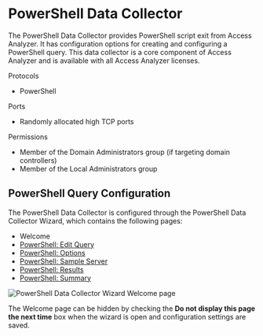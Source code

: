 # PowerShell Data Collector

The PowerShell Data Collector provides PowerShell script exit from Access Analyzer. It has configuration options for creating and configuring a PowerShell query. This data collector is a core component of Access Analyzer and is available with all Access Analyzer licenses.

Protocols

- PowerShell

Ports

- Randomly allocated high TCP ports

Permissions

- Member of the Domain Administrators group (if targeting domain controllers)
- Member of the Local Administrators group

## PowerShell Query Configuration

The PowerShell Data Collector is configured through the PowerShell Data Collector Wizard, which contains the following pages:

- Welcome
- [PowerShell: Edit Query](/docs/accessanalyzer/accessanalyzer/enterpriseauditor/admin/datacollector/powershell/editquery.md)
- [PowerShell: Options](/docs/accessanalyzer/accessanalyzer/enterpriseauditor/admin/datacollector/powershell/options.md)
- [PowerShell: Sample Server](/docs/accessanalyzer/accessanalyzer/enterpriseauditor/admin/datacollector/powershell/sampleserver.md)
- [PowerShell: Results](/docs/accessanalyzer/accessanalyzer/enterpriseauditor/admin/datacollector/powershell/results.md)
- [PowerShell: Summary](/docs/accessanalyzer/accessanalyzer/enterpriseauditor/admin/datacollector/powershell/summary.md)

![PowerShell Data Collector Wizard Welcome page](/img/product_docs/activitymonitor/activitymonitor/install/welcome.png)

The Welcome page can be hidden by checking the __Do not display this page the next time__ box when the wizard is open and configuration settings are saved.
